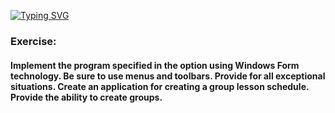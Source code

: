 [![Typing SVG](https://readme-typing-svg.herokuapp.com?color=%2336BCF7&lines=Schedule)](https://git.io/typing-svg)
<h3 align="left">Exercise:</h3>
<h4 align="left">Implement the program specified in the option using Windows Form technology. Be sure to use menus and toolbars. Provide for all exceptional situations.
Create an application for creating a group lesson schedule. Provide the ability to create groups.</h4>

